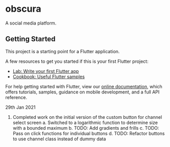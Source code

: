 # obscura

A social media platform. 

## Getting Started

This project is a starting point for a Flutter application.

A few resources to get you started if this is your first Flutter project:

- [Lab: Write your first Flutter app](https://flutter.dev/docs/get-started/codelab)
- [Cookbook: Useful Flutter samples](https://flutter.dev/docs/cookbook)

For help getting started with Flutter, view our
[online documentation](https://flutter.dev/docs), which offers tutorials,
samples, guidance on mobile development, and a full API reference.

29th Jan 2021
1. Completed work on the initial version of the custom button for channel select screen
    a. Switched to a logarithmic function to determine size with a bounded maximum
    b. TODO: Add gradients and frills
    c. TODO: Pass on click functions for individual buttons
    d. TODO: Refactor buttons to use channel class instead of dummy data